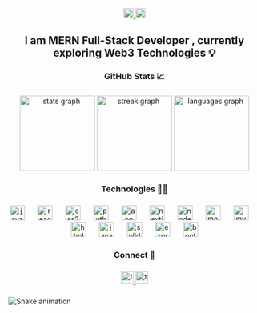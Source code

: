 <div align="center">
  <a href="www.linkedin.com/in/ashmit-singh-768456257" target="_blank">
    <img src="https://img.shields.io/static/v1?message=LinkedIn&logo=linkedin&label=&color=0077B5&logoColor=white&labelColor=&style=plastic" height="20" alt="linkedin logo"  />
  </a>
  <a href="https://x.com/__ashmit____" target="_blank">
    <img src="https://img.shields.io/static/v1?message=Twitter&logo=twitter&label=&color=1DA1F2&logoColor=white&labelColor=&style=plastic" height="20" alt="twitter logo"  />
  </a>
</div>

###

<h2 align="center">I am MERN Full-Stack Developer , currently exploring Web3 Technologies 💡</h2>

###

<h3 align="center">GitHub Stats  📈</h3>

###

<div align="center">
  <img src="https://github-readme-stats.vercel.app/api?username=Ashmit111&hide_title=false&hide_rank=false&show_icons=true&include_all_commits=true&count_private=true&disable_animations=false&theme=dark&locale=en&hide_border=false" height="150" alt="stats graph"  />
  <img src="https://streak-stats.demolab.com?user=Ashmit111&locale=en&mode=daily&theme=dark&hide_border=false&border_radius=5" height="150" alt="streak graph"  />
  <img src="https://github-readme-stats.vercel.app/api/top-langs?username=Ashmit111&locale=en&hide_title=false&layout=compact&card_width=320&langs_count=5&theme=dark&hide_border=false" height="150" alt="languages graph"  />
</div>

###

<h3 align="center">Technologies  👨‍💻</h3>

###

<div align="center">
  <img src="https://skillicons.dev/icons?i=js" height="30" alt="javascript logo"  />
  <img width="18" />
  <img src="https://skillicons.dev/icons?i=react" height="30" alt="react logo"  />
  <img width="18" />
  <img src="https://cdn.jsdelivr.net/gh/devicons/devicon/icons/css3/css3-original.svg" height="30" alt="css3 logo"  />
  <img width="18" />
  <img src="https://skillicons.dev/icons?i=py" height="30" alt="python logo"  />
  <img width="18" />
  <img src="https://skillicons.dev/icons?i=appwrite" height="30" alt="appwrite logo"  />
  <img width="18" />
  <img src="https://cdn.jsdelivr.net/gh/devicons/devicon/icons/nextjs/nextjs-original.svg" height="30" alt="nextjs logo"  />
  <img width="18" />
  <img src="https://cdn.jsdelivr.net/gh/devicons/devicon/icons/nodejs/nodejs-original.svg" height="30" alt="nodejs logo"  />
  <img width="18" />
  <img src="https://skillicons.dev/icons?i=mongodb" height="30" alt="mongodb logo"  />
  <img width="18" />
  <img src="https://skillicons.dev/icons?i=mysql" height="30" alt="mysql logo"  />
  <img width="18" />
  <img src="https://cdn.jsdelivr.net/gh/devicons/devicon/icons/html5/html5-original.svg" height="30" alt="html5 logo"  />
  <img width="18" />
  <img src="https://skillicons.dev/icons?i=java" height="30" alt="java logo"  />
  <img width="18" />
  <img src="https://cdn.simpleicons.org/solidity/363636" height="30" alt="solidity logo"  />
  <img width="18" />
  <img src="https://skillicons.dev/icons?i=express" height="30" alt="express logo"  />
  <img width="18" />
  <img src="https://cdn.simpleicons.org/bootstrap/7952B3" height="30" alt="bootstrap logo"  />
</div>

###

<h3 align="center">Connect  🛜</h3>

###

<div align="center">
  <a href="www.linkedin.com/in/ashmit-singh-768456257" target="_blank">
    <img src="https://img.shields.io/static/v1?message=LinkedIn&logo=linkedin&label=&color=0077B5&logoColor=white&labelColor=&style=plastic" height="25" alt="linkedin logo"  />
  </a>
  <a href="https://x.com/__ashmit____" target="_blank">
    <img src="https://img.shields.io/static/v1?message=Twitter&logo=twitter&label=&color=1DA1F2&logoColor=white&labelColor=&style=plastic" height="25" alt="twitter logo"  />
  </a>
</div>

###

<img src="https://raw.githubusercontent.com/Ashmit111/Ashmit111/output/snake.svg" alt="Snake animation" />

###
